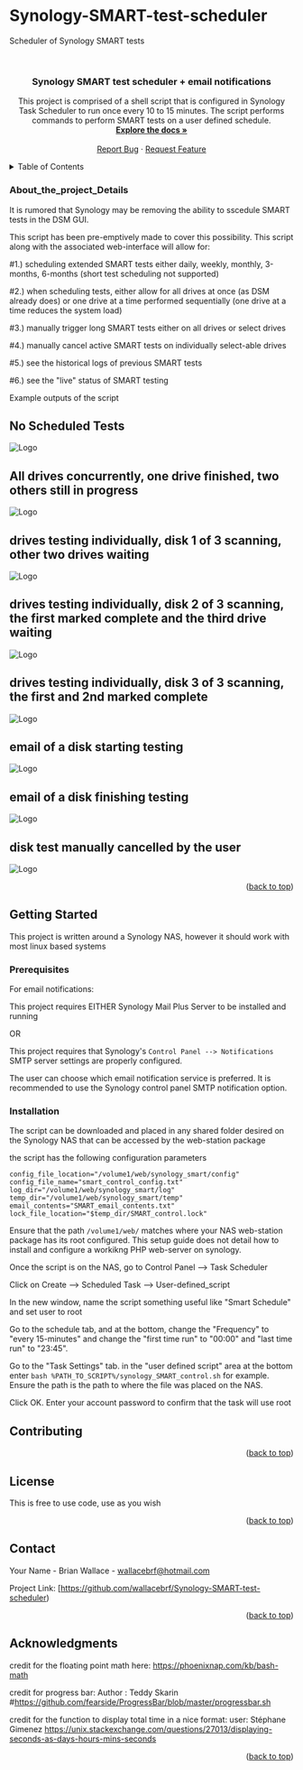 # Synology-SMART-test-scheduler
Scheduler of Synology SMART tests

<div id="top"></div>
<!--
*** comments....
-->



<!-- PROJECT LOGO -->
<br />
<div align="center">

<h3 align="center">Synology SMART test scheduler + email notifications</h3>

  <p align="center">
    This project is comprised of a shell script that is configured in Synology Task Scheduler to run once every 10 to 15 minutes. The script performs commands to perform SMART tests on a user defined schedule.  
    <br />
    <a href="https://github.com/wallacebrf/Synology-SMART-test-scheduler"><strong>Explore the docs »</strong></a>
    <br />
    <br />
    <a href="https://github.com/wallacebrf/Synology-SMART-test-scheduler/issues">Report Bug</a>
    ·
    <a href="https://github.com/wallacebrf/Synology-SMART-test-scheduler/issues">Request Feature</a>
  </p>
</div>



<!-- TABLE OF CONTENTS -->
<details>
  <summary>Table of Contents</summary>
  <ol>
    <li>
      <a href="#About_the_project_Details">About The Project</a>
      <ul>
        <li><a href="#built-with">Built With</a></li>
      </ul>
    </li>
    <li>
      <a href="#getting-started">Getting Started</a>
      <ul>
        <li><a href="#prerequisites">Prerequisites</a></li>
        <li><a href="#installation">Installation</a></li>
      </ul>
    </li>
    <li><a href="#usage">Usage</a></li>
    <li><a href="#roadmap">Road map</a></li>
    <li><a href="#contributing">Contributing</a></li>
    <li><a href="#license">License</a></li>
    <li><a href="#contact">Contact</a></li>
    <li><a href="#acknowledgments">Acknowledgments</a></li>
  </ol>
</details>



<!-- ABOUT THE PROJECT -->
### About_the_project_Details

It is rumored that Synology may be removing the ability to sscedule SMART tests in the DSM GUI. 

This script has been pre-emptively made to cover this possibility. This script along with the associated web-interface will allow for:

#1.) scheduling extended SMART tests either daily, weekly, monthly, 3-months, 6-months (short test scheduling not supported) 

#2.) when scheduling tests, either allow for all drives at once (as DSM already does) or one drive at a time performed sequentially (one drive at a time reduces the system load)

#3.) manually trigger long SMART tests either on all drives or select drives

#4.) manually cancel active SMART tests on individually select-able drives

#5.) see the historical logs of previous SMART tests

#6.) see the "live" status of SMART testing 

Example outputs of the script

## No Scheduled Tests 

<img src="https://raw.githubusercontent.com/wallacebrf/Synology-SMART-test-scheduler/refs/heads/main/images/1.png" alt="Logo">

## All drives concurrently, one drive finished, two others still in progress

<img src="https://raw.githubusercontent.com/wallacebrf/Synology-SMART-test-scheduler/refs/heads/main/images/2.png" alt="Logo">

## drives testing individually, disk 1 of 3 scanning, other two drives waiting

<img src="https://raw.githubusercontent.com/wallacebrf/Synology-SMART-test-scheduler/refs/heads/main/images/3.png" alt="Logo">

## drives testing individually, disk 2 of 3 scanning, the first marked complete and the third drive waiting 

<img src="https://raw.githubusercontent.com/wallacebrf/Synology-SMART-test-scheduler/refs/heads/main/images/4.png" alt="Logo">

## drives testing individually, disk 3 of 3 scanning, the first and 2nd marked complete

<img src="https://raw.githubusercontent.com/wallacebrf/Synology-SMART-test-scheduler/refs/heads/main/images/5.png" alt="Logo">

## email of a disk starting testing

<img src="https://raw.githubusercontent.com/wallacebrf/Synology-SMART-test-scheduler/refs/heads/main/images/6.png" alt="Logo">

## email of a disk finishing testing 

<img src="https://raw.githubusercontent.com/wallacebrf/Synology-SMART-test-scheduler/refs/heads/main/images/7.png" alt="Logo">

## disk test manually cancelled by the user

<img src="https://raw.githubusercontent.com/wallacebrf/Synology-SMART-test-scheduler/refs/heads/main/images/8.png" alt="Logo">

<p align="right">(<a href="#top">back to top</a>)</p>



<!-- GETTING STARTED -->
## Getting Started

This project is written around a Synology NAS, however it should work with most linux based systems 

### Prerequisites

For email notifications:

This project requires EITHER  Synology Mail Plus Server to be installed and running

OR

This project requires that Synology's ```Control Panel --> Notifications``` SMTP server settings are properly configured. 

The user can choose which email notification service is preferred. It is recommended to use the Synology control panel SMTP notification option.

### Installation

The script can be downloaded and placed in any shared folder desired on the Synology NAS that can be accessed by the web-station package

the script has the following configuration parameters

```
config_file_location="/volume1/web/synology_smart/config"
config_file_name="smart_control_config.txt"
log_dir="/volume1/web/synology_smart/log"
temp_dir="/volume1/web/synology_smart/temp"
email_contents="SMART_email_contents.txt"
lock_file_location="$temp_dir/SMART_control.lock"
```
Ensure that the path ```/volume1/web/``` matches where your NAS web-station package has its root configured. This setup guide does not detail how to install and configure a workikng PHP web-server on synology. 

Once the script is on the NAS, go to Control Panel --> Task Scheduler

Click on Create --> Scheduled Task --> User-defined_script

In the new window, name the script something useful like "Smart Schedule" and set user to root

Go to the schedule tab, and at the bottom, change the "Frequency" to "every 15-minutes" and change the "first time run" to "00:00" and "last time run" to "23:45". 

Go to the "Task Settings" tab. in the "user defined script" area at the bottom enter ```bash %PATH_TO_SCRIPT%/synology_SMART_control.sh``` for example. Ensure the path is the path to where the file was placed on the NAS. 

Click OK. Enter your account password to confirm that the task will use root

<!-- CONTRIBUTING -->
## Contributing

<p align="right">(<a href="#top">back to top</a>)</p>



<!-- LICENSE -->
## License

This is free to use code, use as you wish

<p align="right">(<a href="#top">back to top</a>)</p>



<!-- CONTACT -->
## Contact

Your Name - Brian Wallace - wallacebrf@hotmail.com

Project Link: [https://github.com/wallacebrf/Synology-SMART-test-scheduler)

<p align="right">(<a href="#top">back to top</a>)</p>



<!-- ACKNOWLEDGMENTS -->
## Acknowledgments

credit for the floating point math here: https://phoenixnap.com/kb/bash-math

credit for progress bar: Author : Teddy Skarin #https://github.com/fearside/ProgressBar/blob/master/progressbar.sh

credit for the function to display total time in a nice format: user: Stéphane Gimenez  https://unix.stackexchange.com/questions/27013/displaying-seconds-as-days-hours-mins-seconds


<p align="right">(<a href="#top">back to top</a>)</p>
